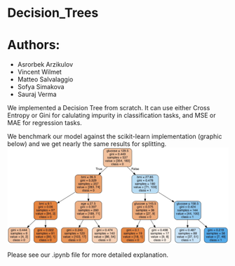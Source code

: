 # Decision_Trees
# Authors: 
- Asrorbek Arzikulov
- Vincent Wilmet
- Matteo Salvalaggio
- Sofya Simakova
- Sauraj Verma


We implemented a Decision Tree from scratch. It can use either Cross Entropy or Gini for calulating impurity in classification tasks, and MSE or MAE for regression tasks. 

We benchmark our model against the scikit-learn implementation (graphic below) and we get nearly the same results for splitting. 
![Graphic](https://github.com/Asrorbek-Orzikulov/Decision_Trees/blob/master/data/Diagram.jpeg) 

Please see our .ipynb file for more detailed explanation.


